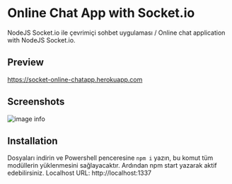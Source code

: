 # Online Chat App with Socket.io
NodeJS Socket.io ile çevrimiçi sohbet uygulaması / Online chat application with NodeJS Socket.io.

## Preview
https://socket-online-chatapp.herokuapp.com

## Screenshots
![image info](https://i.hizliresim.com/9f78c2l.jpg)

## Installation
Dosyaları indirin ve Powershell penceresine `npm i` yazın, bu komut tüm modüllerin yüklenmesini sağlayacaktır. Ardından npm start yazarak aktif edebilirsiniz.
Localhost URL: http://localhost:1337
